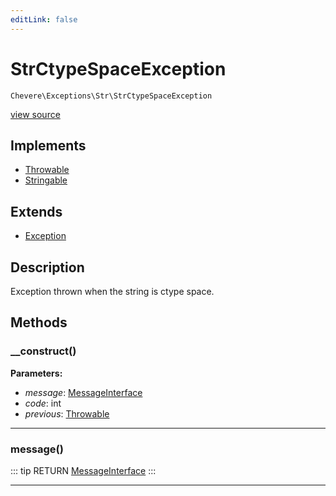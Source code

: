 ```yaml
---
editLink: false
---
```


# StrCtypeSpaceException

`Chevere\Exceptions\Str\StrCtypeSpaceException`

[view source](https://github.com/chevere/chevere/blob/master/src/Chevere/Exceptions/Str/StrCtypeSpaceException.php)

## Implements

- [Throwable](https://www.php.net/manual/class.throwable)
- [Stringable](https://www.php.net/manual/class.stringable)

## Extends

- [Exception](../Core/Exception.md)

## Description

Exception thrown when the string is ctype space.

## Methods

### __construct()

**Parameters:**

- *message*: [MessageInterface](../../Interfaces/Message/MessageInterface.md)
- *code*: int
- *previous*: [Throwable](https://www.php.net/manual/class.throwable)

---

### message()

::: tip RETURN
[MessageInterface](../../Interfaces/Message/MessageInterface.md)
:::

---
